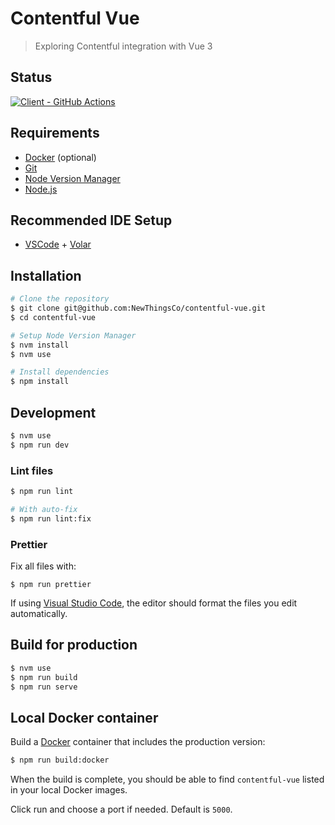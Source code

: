 # Contentful Vue

> Exploring Contentful integration with Vue 3

## Status

[![Client - GitHub Actions][client-badge]][client-logs]

## Requirements

- [Docker][docker] (optional)
- [Git][git]
- [Node Version Manager][nvm]
- [Node.js][node]

## Recommended IDE Setup

- [VSCode][vscode] + [Volar][volar]

## Installation

```sh
# Clone the repository
$ git clone git@github.com:NewThingsCo/contentful-vue.git
$ cd contentful-vue

# Setup Node Version Manager
$ nvm install
$ nvm use

# Install dependencies
$ npm install
```

## Development

```sh
$ nvm use
$ npm run dev
```

### Lint files

```sh
$ npm run lint

# With auto-fix
$ npm run lint:fix
```

### Prettier

Fix all files with:

```
$ npm run prettier
```

If using [Visual Studio Code][vscode], the editor should format the files you edit automatically.

## Build for production

```sh
$ nvm use
$ npm run build
$ npm run serve
```

[vscode]: https://code.visualstudio.com/

## Local Docker container

Build a [Docker][docker] container that includes the production version:

```sh
$ npm run build:docker
```

When the build is complete, you should be able to find `contentful-vue` listed in your local Docker images.

Click run and choose a port if needed. Default is `5000`.

[client-badge]: https://github.com/NewThingsCo/contentful-vue/workflows/Client/badge.svg
[client-logs]: https://github.com/NewThingsCo/contentful-vue/actions/workflows/client.yml
[docker]: https://www.docker.com/
[git]: https://git-scm.com
[node]: https://nodejs.org/en
[nvm]: https://github.com/nvm-sh/nvm
[volar]: https://marketplace.visualstudio.com/items?itemName=johnsoncodehk.volar
[vscode]: https://code.visualstudio.com/
